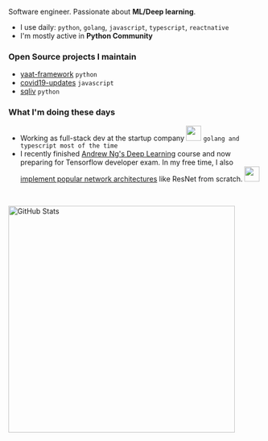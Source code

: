 Software engineer. Passionate about **ML/Deep learning**.

- I use daily: `python`, `golang`, `javascript`, `typescript`, `reactnative`
- I'm mostly active in **Python Community**

### Open Source projects I maintain

- [yaat-framework](https://github.com/yaat-project/yaat) `python`
- [covid19-updates](https://github.com/the-robot/covid19-updates) `javascript`
- [sqliv](https://github.com/the-robot/sqliv) `python`

### What I'm doing these days

- Working as full-stack dev at the startup company <img src="https://media.giphy.com/media/WUlplcMpOCEmTGBtBW/giphy.gif" width="30"> `golang and typescript most of the time`
- I recently finished [Andrew Ng's Deep Learning](https://github.com/the-robot/deeplearning) course and now preparing for Tensorflow developer exam. In my free time, I also [implement popular network architectures](https://github.com/the-robot/deeplearning/tree/master/architectures/) like ResNet from scratch. <img src="https://media4.giphy.com/media/j2MdR1QwTi7iX6l3sd/giphy.gif" width="30">

<br/>
<p><img src="https://github-readme-stats.vercel.app/api?username=the-robot&amp;show_icons=true&theme=calm" alt="GitHub Stats" width="450"></p>
